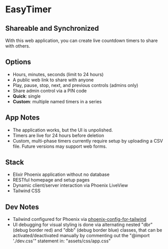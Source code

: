 # EasyTimer

## Shareable and Synchronized

With this web application, you can create live countdown timers to share with others.

## Options

- Hours, minutes, seconds (limit to 24 hours)
- A public web link to share with anyone
- Play, pause, stop, next, and previous controls (admins only)
- Share admin control via a PIN code
- **Quick**: single
- **Custom**: multiple named timers in a series

## App Notes

- The application works, but the UI is unpolished.
- Timers are live for 24 hours before deletion
- Custom, multi-phase timers currently require setup by uploading a CSV file. Future versions may support web forms.

## Stack

- Elixir Phoenix application without no database
- RESTful homepage and setup pages
- Dynamic client/server interaction via Phoenix LiveView
- Tailwind CSS

## Dev Notes

- Tailwind configured for Phoenix via [phoenix-config-for-tailwind](https://github.com/jfreeze/phoenix-config-for-tailwind)
- UI debugging for visual styling is done via alternating nested "dbr" (debug border red) and "dbb" (debug border blue) classes, that can be activated/deactivated manually by commenting out the "@import './dev.css'" statement in: "assets/css/app.css"
